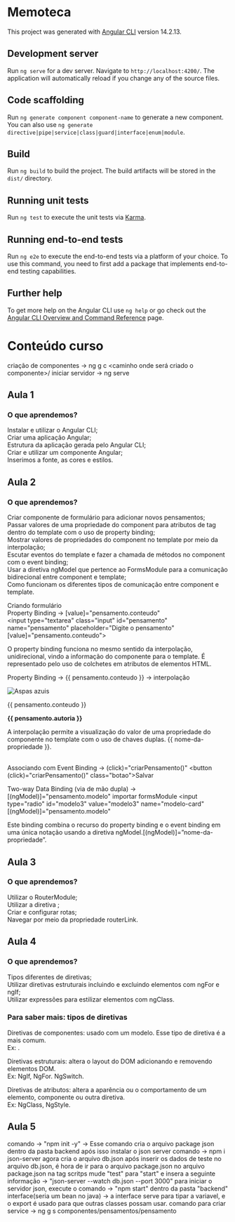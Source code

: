 # Memoteca

This project was generated with [Angular CLI](https://github.com/angular/angular-cli) version 14.2.13.

## Development server

Run `ng serve` for a dev server. Navigate to `http://localhost:4200/`. The application will automatically reload if you change any of the source files.

## Code scaffolding

Run `ng generate component component-name` to generate a new component. You can also use `ng generate directive|pipe|service|class|guard|interface|enum|module`.

## Build

Run `ng build` to build the project. The build artifacts will be stored in the `dist/` directory.

## Running unit tests

Run `ng test` to execute the unit tests via [Karma](https://karma-runner.github.io).

## Running end-to-end tests

Run `ng e2e` to execute the end-to-end tests via a platform of your choice. To use this command, you need to first add a package that implements end-to-end testing capabilities.

## Further help

To get more help on the Angular CLI use `ng help` or go check out the [Angular CLI Overview and Command Reference](https://angular.io/cli) page.

# Conteúdo curso
criação de componentes ->  ng g c <caminho onde será criado o componente>/<nome componente>
iniciar servidor -> ng serve 

## Aula 1

### O que aprendemos?<br/>
Instalar e utilizar o Angular CLI;<br/>
Criar uma aplicação Angular;<br/>
Estrutura da aplicação gerada pelo Angular CLI;<br/>
Criar e utilizar um componente Angular;<br/>
Inserimos a fonte, as cores e estilos.<br/>

## Aula 2

### O que aprendemos?<br/>
Criar componente de formulário para adicionar novos pensamentos;<br/>
Passar valores de uma propriedade do component para atributos de tag dentro do template com o uso de property binding;<br/>
Mostrar valores de propriedades do component no template por meio da interpolação;<br/>
Escutar eventos do template e fazer a chamada de métodos no component com o event binding;<br/>
Usar a diretiva ngModel que pertence ao FormsModule para a comunicação bidirecional entre component e template;<br/>
Como funcionam os diferentes tipos de comunicação entre component e template.<br/>

Criando formulário<br/>
Property Binding -> [value]="pensamento.conteudo"<br/>
<input
    type="textarea"
    class="input"
    id="pensamento"
    name="pensamento"
    placeholder="Digite o pensamento"
    [value]="pensamento.conteudo"><br/>

O property binding funciona no mesmo sentido da interpolação, unidirecional, vindo a informação do componente para o template. É representado pelo uso de colchetes em atributos de elementos HTML.

Property Binding -> {{ pensamento.conteudo }} -> interpolação<br/>
<div class="modelo modelo1 ff-roboto-mono">
    <img src="../../../../assets/imagens/modelo1.png" alt="Aspas azuis">
    <p class="conteudo">{{ pensamento.conteudo }}</p>
    <p class="autoria"><b>{{ pensamento.autoria }}</b></p>
</div>
A interpolação permite a visualização do valor de uma propriedade do componente no template com o uso de chaves duplas. 
{{ nome-da-propriedade }}.<br/><br/>

Associando com Event Binding -> (click)="criarPensamento()"
<button (click)="criarPensamento()" class="botao">Salvar</button>

Two-way Data Binding (via de mão dupla) -> [(ngModel)]="pensamento.modelo" importar formsModule
<input
    type="radio"
    id="modelo3"
    value="modelo3"
    name="modelo-card"
    [(ngModel)]="pensamento.modelo"
>
Este binding combina o recurso do property binding e o event binding em uma única notação usando a diretiva ngModel.[(ngModel)]=”nome-da-propriedade”.

## Aula 3

### O que aprendemos?<br/>
Utilizar o RouterModule;<br/>
Utilizar a diretiva <router-outlet>;<br/>
Criar e configurar rotas;<br/>
Navegar por meio da propriedade routerLink.<br/>

## Aula 4

### O que aprendemos?<br/>
Tipos diferentes de diretivas;<br/>
Utilizar diretivas estruturais incluindo e excluindo elementos com ngFor e ngIf;<br/>
Utilizar expressões para estilizar elementos com ngClass.<br/>

### Para saber mais: tipos de diretivas
Diretivas de componentes: usado com um modelo. Esse tipo de diretiva é a mais comum.<br/>
Ex: <app-listarPensamentos>.

Diretivas estruturais: altera o layout do DOM adicionando e removendo elementos DOM.<br/>
Ex: NgIf, NgFor. NgSwitch.

Diretivas de atributos: altera a aparência ou o comportamento de um elemento, componente ou outra diretiva.<br/>
Ex: NgClass, NgStyle.

## Aula 5

comando -> "npm init -y" -> Esse comando cria o arquivo package json dentro da pasta backend
após isso instalar o json server comando -> npm i json-server
agora cria o arquivo db.json
após inserir os dados de teste no arquivo db.json, é hora de ir para o arquivo package.json
no arquivo package.json na tag scritps mude "test" para "start" e insera a seguinte informação -> "json-server --watch db.json --port 3000"
para iniciar o servidor json, execute o comando -> "npm start" dentro da pasta "backend"
interface(seria um bean no java) -> a interface serve para tipar a variavel, e o export é usado para que outras classes possam usar.
comando para criar service -> ng g s componentes/pensamentos/pensamento

